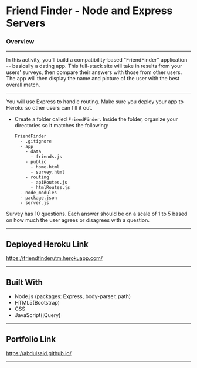 
# Friend Finder - Node and Express Servers

### Overview

- - -

In this activity, you'll build a compatibility-based "FriendFinder" application -- basically a dating app. This full-stack site will take in results from your users' surveys, then compare their answers with those from other users. The app will then display the name and picture of the user with the best overall match. 

- - -

You will use Express to handle routing. Make sure you deploy your app to Heroku so other users can fill it out.

* Create a folder called `FriendFinder`. Inside the folder, organize your directories so it matches the following:

  ```
  FriendFinder
    - .gitignore
    - app
      - data
        - friends.js
      - public
        - home.html
        - survey.html
      - routing
        - apiRoutes.js
        - htmlRoutes.js
    - node_modules
    - package.json
    - server.js
  ```
  
Survey has 10 questions. Each answer should be on a scale of 1 to 5 based on how much the user agrees or disagrees with a question.


- - -

## Deployed Heroku Link
https://friendfinderutm.herokuapp.com/

- - -

## Built With
- Node.js (packages: Express, body-parser, path)
- HTML5(Bootstrap)
- CSS
- JavaScript(jQuery)

- - -

## Portfolio Link 

https://abdulsaid.github.io/


- - -
